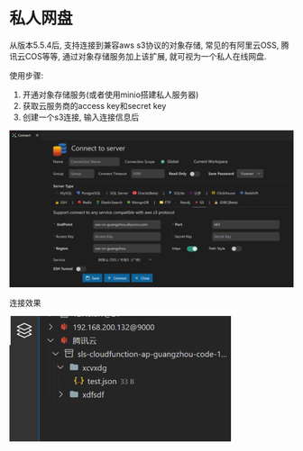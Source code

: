 # 私人网盘

从版本5.5.4后, 支持连接到兼容aws s3协议的对象存储, 常见的有阿里云OSS, 腾讯云COS等等, 通过对象存储服务加上该扩展, 就可视为一个私人在线网盘.

使用步骤:

1. 开通对象存储服务(或者使用minio搭建私人服务器)
2. 获取云服务商的access key和secret key
3. 创建一个s3连接, 输入连接信息后

![1657031919263](image/storage/1657031919263.png)

连接效果

![1657031975400](image/storage/1657031975400.png)
